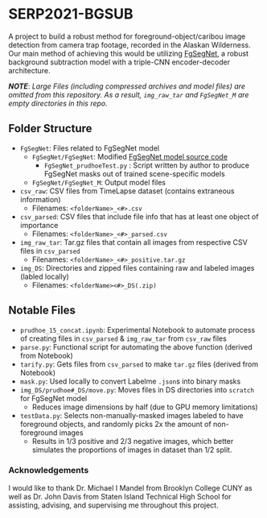 # SERP2021-BGSUB

A project to build a robust method for foreground-object/caribou image detection from camera trap footage, recorded in the Alaskan Wilderness. Our main method of achieving this would be utilizing [FgSegNet](https://github.com/lim-anggun/FgSegNet), a robust background subtraction model with a triple-CNN encoder-decoder architecture.

_**NOTE**_: _Large Files (including compressed archives and model files) are omitted from this repository. As a result, `img_raw_tar` and `FgSegNet_M` are empty directories in this repo._

## Folder Structure
 - `FgSegNet`: Files related to FgSegNet model
     - `FgSegNet/FgSegNet`: Modified [FgSegNet model source code](https://github.com/lim-anggun/FgSegNet)
         - `FgSegNet_prudhoeTest.py` : Script written by author to produce FgSegNet masks out of trained scene-specific models
     - `FgSegNet/FgSegNet_M`: Output model files
 - `csv_raw`: CSV files from TimeLapse dataset (contains extraneous information)
     - Filenames: `<folderName>_<#>.csv`
 - `csv_parsed`: CSV files that include file info that has at least one object of importance
     - Filenames: `<folderName>_<#>_parsed.csv`
 - `img_raw_tar`: Tar.gz files that contain all images from respective CSV files in `csv_parsed`
     - Filenames: `<folderName>_<#>_positive.tar.gz`
 - `img_DS`: Directories and zipped files containing raw and labeled images (labled locally)
     - Filenames: `<folderName><#>_DS(.zip)`
     
## Notable Files
 - `prudhoe_15_concat.ipynb`: Experimental Notebook to automate process of creating files in `csv_parsed` & `img_raw_tar` from `csv_raw` files
 - `parse.py`: Functional script for automating the above function (derived from Notebook)
 - `tarify.py`: Gets files from `csv_parsed` to make `tar.gz` files (derived from Notebook)
 - `mask.py`: Used locally to convert Labelme `.json`s into binary masks
 - `img_DS/prudhoe#_DS/move.py`: Moves files in DS directories into `scratch` for FgSegNet model
     - Reduces image dimensions by half (due to GPU memory limitations)
 - `testData.py`: Selects non-manually-masked images labeled to have foreground objects, and randomly picks 2x the amount of non-foreground images
     - Results in 1/3 positive and 2/3 negative images, which better simulates the proportions of images in dataset than 1/2 split.

### Acknowledgements
I would like to thank Dr. Michael I Mandel from Brooklyn College CUNY as well as Dr. John Davis from Staten Island Technical High School for assisting, advising, and supervising me throughout this project.
